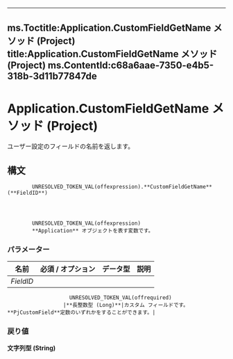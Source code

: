 

---
ms.Toctitle:Application.CustomFieldGetName メソッド (Project)
title:Application.CustomFieldGetName メソッド (Project)
ms.ContentId:c68a6aae-7350-e4b5-318b-3d11b77847de
---
# Application.CustomFieldGetName メソッド (Project)




ユーザー設定のフィールドの名前を返します。

## 構文

            UNRESOLVED_TOKEN_VAL(offexpression).**CustomFieldGetName**(**FieldID**)




            UNRESOLVED_TOKEN_VAL(offexpression)
            **Application** オブジェクトを表す変数です。

### パラメーター

|**名前**|**必須 / オプション**|**データ型**|**説明**|
|---|---|---|---|
|*FieldID*|
                        UNRESOLVED_TOKEN_VAL(offrequired)
                      |**長整数型 (Long)**|カスタム フィールドです。**PjCustomField**定数のいずれかをすることができます。|



### 戻り値
**文字列型 (String)**






